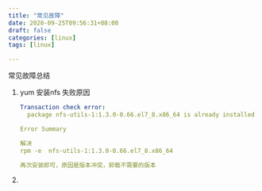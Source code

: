 ```yaml
---
title: "常见故障"
date: 2020-09-25T09:56:31+08:00
draft: false  
categories: [linux]
tags: [linux]

---
```


常见故障总结

<!--more-->

1. yum 安装nfs 失败原因

   ```yaml
   Transaction check error:
     package nfs-utils-1:1.3.0-0.66.el7_8.x86_64 is already installed
   
   Error Summary
   
   解决
   rpm -e  nfs-utils-1:1.3.0-0.66.el7_8.x86_64  
   
   再次安装即可，原因是版本冲突，卸载不需要的版本
   ```

   

2. 